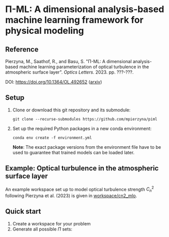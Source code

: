 # Π-ML: A dimensional analysis-based machine learning framework for physical modeling


## Reference
Pierzyna, M., Saathof, R., and Basu, S. "Π-ML: A dimensional analysis-based machine learning parameterization of 
optical turbulence in the atmospheric surface layer". _Optics Letters_. 2023. pp. ???-???.

DOI: https://doi.org/10.1364/OL.492652 ([arxiv](https://arxiv.org/abs/2304.12177))

## Setup
1.  Clone or download this git repository and its submodule:
    ```shell
    git clone --recurse-submodules https://github.com/mpierzyna/piml
    ```
2.  Set up the required Python packages in a new conda environment:
    ```shell
    conda env create -f environment.yml
    ```
    **Note**: The exact package versions from the environment file have to be used to guarantee that trained
    models can be loaded later.

## Example: Optical turbulence in the atmospheric surface layer
An example workspace set up to model optical turbulence strength $C_n^2$ following Pierzyna et al. (2023) is given 
in [workspace/cn2_mlo](workspace/cn2_mlo).

## Quick start
1. Create a workspace for your problem
2. Generate all possible $\Pi$ sets: